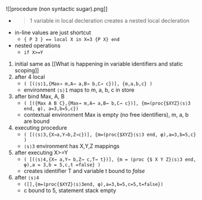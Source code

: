 ![[procedure (non syntactic sugar).png]]
- >1 variable in local decleration creates a nested local decleration
- in-line values are just shortcut
	- `{ P 3 } == local X in X=3 {P X} end`
- nested operations
	- `if X>=Y`
1. initial same as [[What is happening in variable identifiers and static scoping]]
2. after 4 local 
	- `( [(⟨s⟩1,{Max→ m,A→ a,B→ b,C→ c})], {m,a,b,c} )`
	- environment `⟨s⟩1` maps to m, a, b, c in store
3. after bind Max, A, B
	- `( [({Max A B C},{Max→ m,A→ a,B→ b,C→ c})], {m=(proc{$XYZ}⟨s⟩3 end, φ), a=3,b=5,c})`
	- contextual environment Max is empty (no free identifiers), m, a, b are bound
4. executing procedure
	- `( [(⟨s⟩3,{X→a,Y→b,Z→c})], {m=(proc{$XYZ}⟨s⟩3 end, φ),a=3,b=5,c} )`
	- `⟨s⟩3` environment has X,Y,Z mappings
5. after executing X>=Y
	-  `( [(⟨s⟩4,{X→ a,Y→ b,Z→ c,T→ t})], {m = (proc {$ X Y Z}⟨s⟩3 end, φ),a = 3,b = 5,c,t =false} )`
	- creates identifier T and variable t bound to *false*
6. after `⟨s⟩4`
	- `([],{m=(proc{$XYZ}⟨s⟩3end, φ),a=3,b=5,c=5,t=false})`
	- c bound to 5, statement stack empty